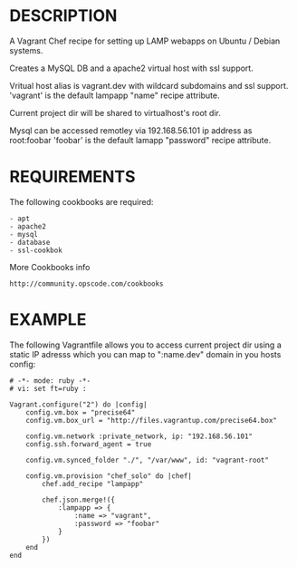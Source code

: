 DESCRIPTION
===========

A Vagrant Chef recipe for setting up LAMP webapps on Ubuntu / Debian systems.

Creates a MySQL DB and a apache2 virtual host with ssl support.

Vritual host alias is vagrant.dev with wildcard subdomains and ssl support.
'vagrant' is the default lampapp "name" recipe attribute.

Current project dir will be shared to virtualhost's root dir.

Mysql can be accessed remotley via 192.168.56.101 ip address as root:foobar
'foobar' is the default lamapp "password" recipe attribute.

REQUIREMENTS
============

The following cookbooks are required:

    - apt
    - apache2
    - mysql
    - database
    - ssl-cookbok

More Cookbooks info

    http://community.opscode.com/cookbooks

EXAMPLE
=======

The following Vagrantfile allows you to access current project dir using
a static IP adresss which you can map to ":name.dev" domain in you hosts config:

    # -*- mode: ruby -*-
    # vi: set ft=ruby :

    Vagrant.configure("2") do |config|
        config.vm.box = "precise64"
        config.vm.box_url = "http://files.vagrantup.com/precise64.box"
     
        config.vm.network :private_network, ip: "192.168.56.101"
        config.ssh.forward_agent = true

        config.vm.synced_folder "./", "/var/www", id: "vagrant-root"
        
        config.vm.provision "chef_solo" do |chef|
            chef.add_recipe "lampapp"

            chef.json.merge!({
                :lampapp => {
                    :name => "vagrant",
                    :password => "foobar"
                }
            })
        end
    end

